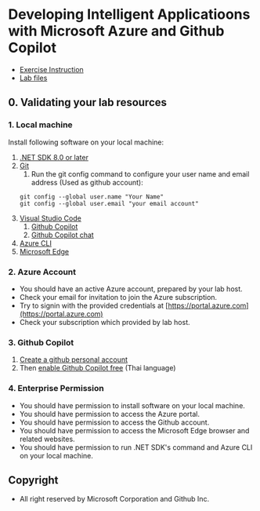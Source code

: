 
# Developing Intelligent Applicatioons with Microsoft Azure and Github Copilot


- [Exercise Instruction](./Exercises/README.md)
- [Lab files](./Allfiles/Labs/)

## 0. Validating your lab resources

### 1. Local machine 

Install following software on your local machine:

1. [.NET SDK 8.0 or later](https://dotnet.microsoft.com/en-us/download/dotnet/8.0)
2. [Git](https://git-scm.com/)
   1. Run the git config command to configure your user name and email address (Used as github account):
   ```
   git config --global user.name "Your Name"
   git config --global user.email "your email account"
   ```
3. [Visual Studio Code](https://code.visualstudio.com/)
   1. [Github Copilot](https://marketplace.visualstudio.com/items?itemName=GitHub.copilot)
   2. [Github Copilot chat](https://marketplace.visualstudio.com/items?itemName=GitHub.copilot-chat)
4. [Azure CLI](https://docs.microsoft.com/en-us/cli/azure/install-azure-cli)
5. [Microsoft Edge](https://www.microsoft.com/en-us/edge)

### 2. Azure Account
   - You should have an active Azure account, prepared by your lab host. 
   - Check your email for invitation to join the Azure subscription.
   - Try to signin with the provided credentials at [https://portal.azure.com](https://portal.azure.com)
   - Check your subscription which provided by lab host.

### 3. Github Copilot 

1. [Create a github personal account](https://github.com/signup)
2. Then [enable Github Copilot free](https://nextflow.in.th/2025/how-to-use-github-copilot-for-free-thai/) (Thai language)

### 4. Enterprise Permission

- You should have permission to install software on your local machine.
- You should have permission to access the Azure portal.
- You should have permission to access the Github account.
- You should have permission to access the Microsoft Edge browser and related websites.
- You should have permission to run .NET SDK's command and Azure CLI on your local machine.

## Copyright

- All right reserved by Microsoft Corporation and Github Inc.

